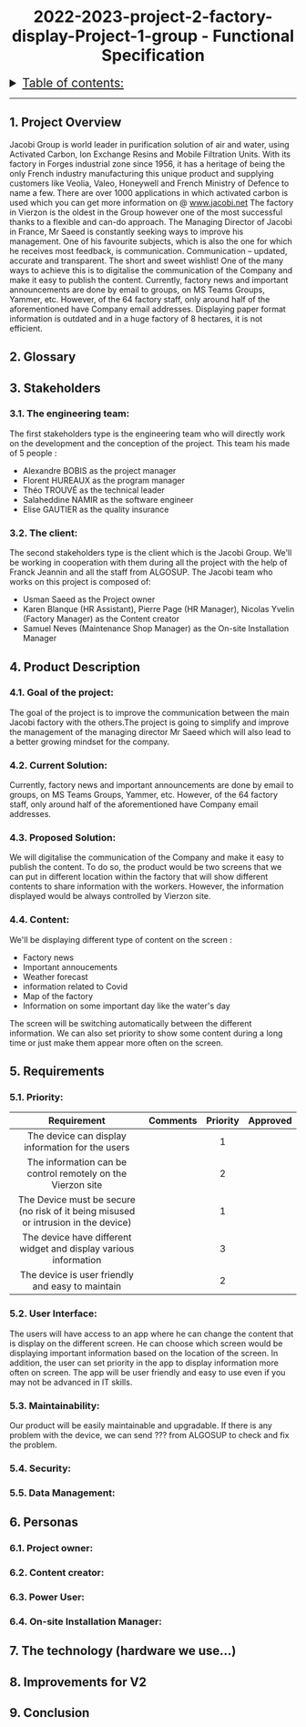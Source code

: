<h1 style="text-align: center">2022-2023-project-2-factory-display-Project-1-group - Functional Specification</h1>

<details> 
<summary style="text-decoration: underline; font-size:150%">Table of contents:</summary>

- [1. Project Overview](#1-Project-Overview)
- [2. Glossary:](#2-glossary)
- [3. Stakeholders:](#3-stakeholders)
  - [3.1. The client:](#31-the-client)
  - [3.2. The engineering team:](#32-the-engineering-team)
- [4. Product Description:](#5-Product-Description)
  - [4.1. Goal of the project:](#31-Goal-of-the-project)
  - [4.2. Current Solution:](#31-Current-Solution)
  - [4.3. Proposed Solution:](#31-Proposed-Solution)
  - [4.4. Content:](#31-Content)
- [5. Requirements:](#4-Requirements)
  - [5.1 Priority:](#71-Priority)
  - [5.2 User Interface:](#72-User-Interface)
  - [5.3 Maintainability :](#73-Maintainability)
  - [5.4 Security:](#74-Security)
  - [5.5 Data Management:](#74-Data-Management)
- [6. Personas:](#7-personas)
  - [6.1 Project owner:](#71-Project-Owner)
  - [6.2 Content creator:](#72-Content-Creator)
  - [6.3 Power User:](#73-Power-User)
  - [6.4 On-site Installation Manager:](#74-On-site-Installation-Manager)
- [7. The technology:](#8-the-technology)
- [8. Improvements for V2](#9-improvements-for-v2)
- [9. Conclusion:](#10-conclusion)
</details>

---  

## 1. Project Overview

Jacobi Group is world leader in purification solution of air and water, using Activated Carbon, Ion Exchange Resins and Mobile Filtration Units. With its factory in Forges industrial zone since 1956, it has a heritage of being the only French industry manufacturing this unique product and supplying customers like Veolia, Valeo, Honeywell and French Ministry of Defence to name a few. There are over 1000 applications in which activated carbon is used which you can get more information on @ www.jacobi.net
The factory in Vierzon is the oldest in the Group however one of the most successful thanks to a flexible and can-do approach.
The Managing Director of Jacobi in France, Mr Saeed is constantly seeking ways to improve his management. One of his favourite subjects, which is also the one for which he receives most feedback, is communication.
Communication – updated, accurate and transparent. The short and sweet wishlist!
One of the many ways to achieve this is to digitalise the communication of the Company and make it easy to publish the content. Currently, factory news and important announcements are done by email to groups, on MS Teams Groups, Yammer, etc. However, of the 64 factory staff, only around half of the aforementioned have Company email addresses. Displaying paper format information is outdated and in a huge factory of 8 hectares, it is not efficient.

## 2. Glossary  

## 3. Stakeholders

### 3.1. The engineering team:

The first stakeholders type is the engineering team who will directly work on the development and the conception of the project. This team his made of 5 people : <br>
* Alexandre BOBIS as the project manager 
* Florent HUREAUX as the program manager
* Théo TROUVÉ as the technical leader
* Salaheddine NAMIR as the software engineer
* Elise GAUTIER as the quality insurance

### 3.2. The client:

The second stakeholders type is the client which is the Jacobi Group.
We'll be working in cooperation with them during all the project with the help of Franck Jeannin and all the staff from ALGOSUP.
The Jacobi team who works on this project is composed of:

* Usman Saeed as the Project owner
* Karen Blanque (HR Assistant), Pierre Page (HR Manager), Nicolas Yvelin (Factory Manager) as the Content creator
*  Samuel Neves (Maintenance Shop Manager) as the On-site Installation Manager

## 4. Product Description

### 4.1. Goal of the project: 

The goal of the project is to improve the communication between the main Jacobi factory with the others.The project is going to simplify and improve the management of the managing director Mr Saeed which will also lead to a better growing mindset for the company. 

### 4.2. Current Solution: 

Currently, factory news and important announcements are done by email to groups, on MS Teams Groups, Yammer, etc. However, of the 64 factory staff, only around half of the aforementioned have Company email addresses.

### 4.3. Proposed Solution: 
 
We will digitalise the communication of the Company and make it easy to publish the content. To do so, the product would be two screens that we can put in different location within the factory that will show different contents to share information with the workers. However, the information displayed would be always controlled by Vierzon site.

### 4.4. Content:

We'll be displaying different type of content on the screen : 

* Factory news
* Important annoucements
* Weather forecast
* information related to Covid 
* Map of the factory
* Information on some important day like the water's day

The screen will be switching automatically between the different information. We can also set priority to show some content during a long time or just make them appear more often on the screen. 

## 5. Requirements

### 5.1. Priority:

|                                   **Requirement**                                   |        **Comments**         | **Priority** |   **Approved**   |
|:-----------------------------------------------------------------------------------:|:---------------------------:|:------------:|:----------------:|
|                  The device can display  information for the users                  |                             |       1      |                  |
|             The information can be control  remotely on the Vierzon site            |                             |       2      |                  |
| The Device must be secure  (no risk of it being misused or intrusion in the device) |                             |       1      |                  |
|          The device have different widget  and display various information          |                             |       3      |                  |
|                  The device is user friendly  and easy to maintain                  |                             |       2      |                  |

### 5.2. User Interface:

The users will have access to an app where he can change the content that is display on the different screen. He can choose which screen would be displaying important information based on the location of the screen. In addition, the user can set priority in the app to display information more often on screen. The app will be user friendly and easy to use even if you may not be advanced in IT skills.

### 5.3. Maintainability:

Our product will be easily maintainable and upgradable. If there is any problem with the device, we can send ??? from ALGOSUP to check and fix the problem.

### 5.4. Security:

### 5.5. Data Management:

## 6. Personas

### 6.1. Project owner:

### 6.2. Content creator:

### 6.3. Power User:

### 6.4. On-site Installation Manager:

## 7. The technology (hardware we use...)

## 8. Improvements for V2

## 9. Conclusion
